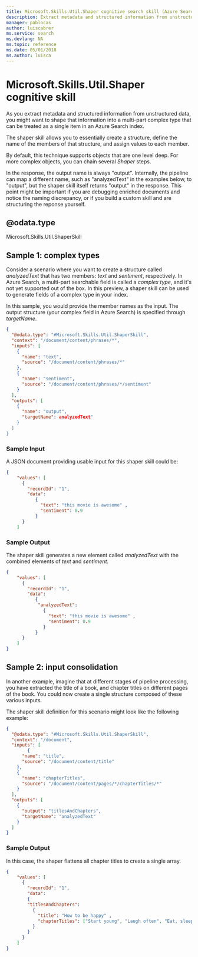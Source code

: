 ```yaml
---
title: Microsoft.Skills.Util.Shaper cognitive search skill (Azure Search) | Microsoft Docs
description: Extract metadata and structured information from unstructured data and shape it as a complex type in an Azure Search augmentation pipeline.
manager: pablocas
author: luiscabrer
ms.service: search
ms.devlang: NA
ms.topic: reference
ms.date: 05/01/2018
ms.author: luisca
---
```


#	Microsoft.Skills.Util.Shaper cognitive skill
As you extract metadata and structured information from unstructured data, you might want to shape that information into a multi-part complex type that can be treated as a single item in an Azure Search index.

The shaper skill allows you to essentially create a structure, define the name of the members of that structure, and assign values to each member.

By default, this technique supports objects that are one level deep. For more complex objects, you can chain several *Shaper* steps.

In the response, the output name is always "output". Internally, the pipeline can map a different name, such as "analyzedText" in the examples below, to "output", but the shaper skill itself returns "output" in the response. This point might be important if you are debugging enriched documents and notice the naming discrepancy, or if you build a custom skill and are structuring the reponse yourself.


## @odata.type  
Microsoft.Skills.Util.ShaperSkill

## Sample 1: complex types

Consider a scenario where you want to create a structure called *analyzedText* that has two members: *text* and *sentiment*, respectively. 
In Azure Search, a multi-part searchable field is called a *complex type*, and it's not yet supported out of the box. In this preview, a shaper skill can be used to generate fields of a complex type in your index. 

In this sample, you would provide the member names as the input. The output structure (your complex field in Azure Search) is specified through *targetName*. 


```json
{
  "@odata.type": "#Microsoft.Skills.Util.ShaperSkill",
  "context": "/document/content/phrases/*",
  "inputs": [
    {
      "name": "text",
      "source": "/document/content/phrases/*"
    },
    {
      "name": "sentiment",
      "source": "/document/content/phrases/*/sentiment"
    }
  ],
  "outputs": [
    {
      "name": "output",
      "targetName": analyzedText"
    }
  ]
}
```

###	Sample Input
A JSON document providing usable input for this shaper skill could be:

```json
{
    "values": [
      {
        "recordId": "1",
        "data":
           {
             "text": "this movie is awesome" ,
             "sentiment": 0.9
           }
      }
    ]
```


###	Sample Output
The shaper skill generates a new element called *analyzedText* with the combined elements of *text* and *sentiment*. 

```json
{
    "values": [
      {
        "recordId": "1",
        "data":
           {
            "analyzedText": 
              {
                "text": "this movie is awesome" ,
                "sentiment": 0.9
              }
           }
      }
    ]
}
```

## Sample 2: input consolidation

In another example, imagine that at different stages of pipeline processing, you have extracted the title of a book, and chapter titles on different pages of the book. You could now create a single structure composed of these various inputs.

The shaper skill definition for this scenario might look like the following example:

```json
{
  "@odata.type": "#Microsoft.Skills.Util.ShaperSkill",
  "context": "/document",
  "inputs": [
        {
      "name": "title",
      "source": "/document/content/title"
    },
    {
      "name": "chapterTitles",
      "source": "/document/content/pages/*/chapterTitles/*"
    }
  ],
  "outputs": [
    {
      "output": "titlesAndChapters",
      "targetName": "analyzedText"
    }
  ]
}
```
###	Sample Output
In this case, the shaper flattens all chapter titles to create a single array. 


```json
{
    "values": [
      {
        "recordId": "1",
        "data":
        {
        "titlesAndChapters": 
          {
            "title": "How to be happy" ,
            "chapterTitles": ["Start young", "Laugh often", "Eat, sleep and exercise"]
          }
        }
      }
    ]
}
```


